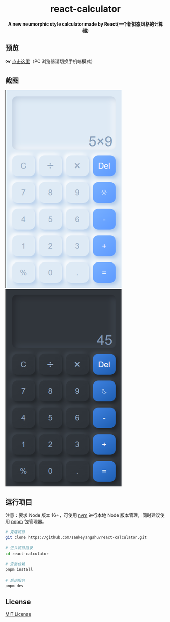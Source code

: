<h1 align="center">
  react-calculator
</h1>
<h4 align="center">A new neumorphic style calculator made by React(一个新拟态风格的计算器)</h4>

## 预览

👓 [点击这里](https://sankeyangshu.github.io/react-calculator/)（PC 浏览器请切换手机端模式）

## 截图

<img src="/media/light.png" width="365" height="619"/> <img src="/media/dark.png" width="365" height="619"/>

## 运行项目

注意：要求 Node 版本 16+，可使用 [nvm](https://github.com/nvm-sh/nvm#installing-and-updating) 进行本地 Node 版本管理，同时建议使用 [pnpm](https://pnpm.io/zh/installation) 包管理器。

```sh
# 克隆项目
git clone https://github.com/sankeyangshu/react-calculator.git

# 进入项目目录
cd react-calculator

# 安装依赖
pnpm install

# 启动服务
pnpm dev
```

## License

[MIT License](https://github.com/sankeyangshu/react-calculator/blob/main/LICENSE)
